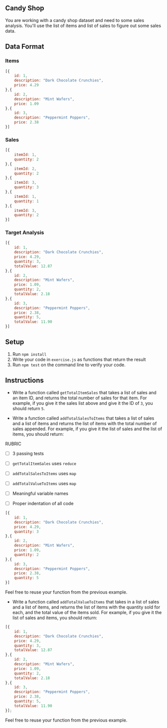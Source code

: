 ## Candy Shop

You are working with a candy shop dataset and need to some sales analysis. You'll use the list of items and list of sales to figure out some sales data.

## Data Format

### Items

```js
[{
    id: 1,
    description: "Dark Chocolate Crunchies",
    price: 4.29
},{
    id: 2,
    description: "Mint Wafers",
    price: 1.09
},{
    id: 3,
    description: "Peppermint Poppers",
    price: 2.38
}]
```

### Sales

```js
[{
    itemId: 1,
    quantity: 2
},{
    itemId: 2,
    quantity: 2
},{
    itemId: 3,
    quantity: 3
},{
    itemId: 1,
    quantity: 1
},{
    itemId: 3,
    quantity: 2
}]
```

### Target Analysis

```js
[{
    id: 1,
    description: "Dark Chocolate Crunchies",
    price: 4.29,
    quantity: 3,
    totalValue: 12.87
},{
    id: 2,
    description: "Mint Wafers",
    price: 1.09,
    quantity: 2,
    totalValue: 2.18
},{
    id: 3,
    description: "Peppermint Poppers",
    price: 2.38,
    quantity: 5,
    totalValue: 11.90
}]
```

## Setup

1. Run `npm install`
1. Write your code in `exercise.js` as functions that return the result
1. Run `npm test` on the command line to verify your code.

## Instructions

* Write a function called `getTotalItemSales` that takes a list of sales and an item ID, and returns the total number of sales for that item. For example, if you give it the sales list above and give it the ID of `3`, you should return `5`.

* Write a function called `addTotalSalesToItems` that takes a list of sales and a list of items and returns the list of items with the total number of sales appended. For example, if you give it the list of sales and the list of items, you should return:

RUBRIC
* [ ] 3 passing tests
* [ ] `getTotalItemSales` uses `reduce`
* [ ] `addTotalSalesToItems` uses `map`
* [ ] `addTotalValueToItems` uses `map`
* [ ] Meaningful variable names
* [ ] Proper indentation of all code


```js
[{
    id: 1,
    description: "Dark Chocolate Crunchies",
    price: 4.29,
    quantity: 3
},{
    id: 2,
    description: "Mint Wafers",
    price: 1.09,
    quantity: 2
},{
    id: 3,
    description: "Peppermint Poppers",
    price: 2.38,
    quantity: 5
}]
```

Feel free to reuse your function from the previous example.

* Write a function called `addTotalValueToItems` that takes in a list of sales and a list of items, and returns the list of items with the quantity sold for each, and the total value of the items sold. For example, if you give it the list of sales and items, you should return:

```js
[{
    id: 1,
    description: "Dark Chocolate Crunchies",
    price: 4.29,
    quantity: 3,
    totalValue: 12.87
},{
    id: 2,
    description: "Mint Wafers",
    price: 1.09,
    quantity: 2,
    totalValue: 2.18
},{
    id: 3,
    description: "Peppermint Poppers",
    price: 2.38,
    quantity: 5,
    totalValue: 11.90
}];
```

Feel free to reuse your function from the previous example.

